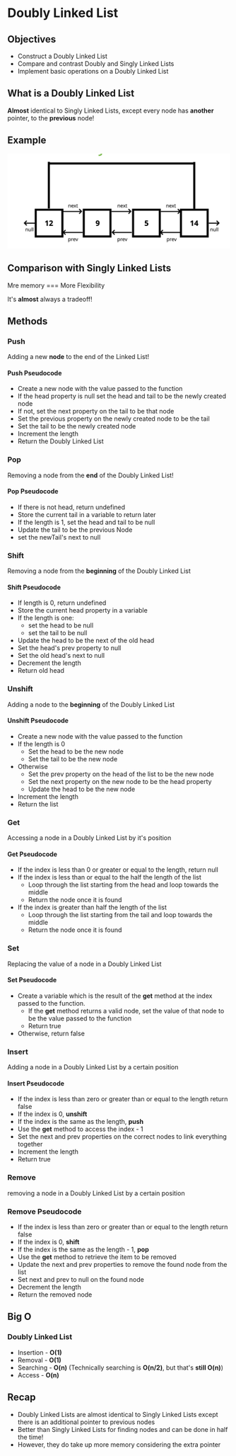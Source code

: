 # Doubly Linked List

## Objectives

- Construct a Doubly Linked List
- Compare and contrast Doubly and Singly Linked Lists
- Implement basic operations on a Doubly Linked List

## What is a Doubly Linked List

**Almost** identical to Singly Linked Lists, except every node has **another** pointer, to the **previous** node!

## Example

![example](./example.png)

## Comparison with Singly Linked Lists

Mre memory === More Flexibility

It's **almost** always a tradeoff!

## Methods

### Push

Adding a new **node** to the end of the Linked List!

#### Push Pseudocode

- Create a new node with the value passed to the function
- If the head property is null set the head and tail to be the newly created node
- If not, set the next property on the tail to be that node
- Set the previous property on the newly created node to be the tail
- Set the tail to be the newly created node
- Increment the length
- Return the Doubly Linked List

### Pop

Removing a node from the **end** of the Doubly Linked List!

#### Pop Pseudocode

- If there is not head, return undefined
- Store the current tail in a variable to return later
- If the length is 1, set the head and tail to be null
- Update the tail to be the previous Node
- set the newTail's next to null

### Shift

Removing a node from the **beginning** of the Doubly Linked List

#### Shift Pseudocode

- If length is 0, return undefined
- Store the current head property in a variable
- If the length is one:
  - set the head to be null
  - set the tail to be null
- Update the head to be the next of the old head
- Set the head's prev property to null
- Set the old head's next to null
- Decrement the length
- Return old head

### Unshift

Adding a node to the **beginning** of the Doubly Linked List

#### Unshift Pseudocode

- Create a new node with the value passed to the function
- If the length is 0
  - Set the head to be the new node
  - Set the tail to be the new node
- Otherwise
  - Set the prev property on the head of the list to be the new node
  - Set the next property on the new node to be the head property
  - Update the head to be the new node
- Increment the length
- Return the list

### Get

Accessing a node in a Doubly Linked List by it's position

#### Get Pseudocode

- If the index is less than 0 or greater or equal to the length, return null
- If the index is less than or equal to the half the length of the list
  - Loop through the list starting from the head and loop towards the middle
  - Return the node once it is found
- If the index is greater than half the length of the list
  - Loop through the list starting from the tail and loop towards the middle
  - Return the node once it is found

### Set

Replacing the value of a node in a Doubly Linked List

#### Set Pseudocode

- Create a variable which is the result of the **get** method at the index passed to the function.
  - If the **get** method returns a valid node, set the value of that node to be the value passed to the function
  - Return true
- Otherwise, return false

### Insert

Adding a node in a Doubly Linked List by a certain position

#### Insert Pseudocode

- If the index is less than zero or greater than or equal to the length return false
- If the index is 0, **unshift**
- If the index is the same as the length, **push**
- Use the **get** method to access the index - 1
- Set the next and prev properties on the correct nodes to link everything together
- Increment the length
- Return true

### Remove

removing a node in a Doubly Linked List by a certain position

### Remove Pseudocode

- If the index is less than zero or greater than or equal to the length return false
- If the index is 0, **shift**
- If the index is the same as the length - 1, **pop**
- Use the **get** method to retrieve the item to be removed
- Update the next and prev properties to remove the found node from the list
- Set next and prev to null on the found node
- Decrement the length
- Return the removed node

## Big O

### Doubly Linked List

- Insertion - **O(1)**
- Removal - **O(1)**
- Searching - **O(n)** (Technically searching is **O(n/2)**, but that's **still O(n)**)
- Access - **O(n)**

## Recap

- Doubly Linked Lists are almost identical to Singly Linked Lists except there is an additional pointer to previous nodes
- Better than Singly Linked Lists for finding nodes and can be done in half the time!
- However, they do take up more memory considering the extra pointer
